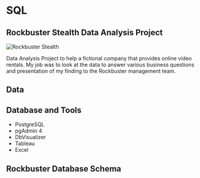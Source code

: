 # SQL


## Rockbuster Stealth Data Analysis Project

![Rockbuster Stealth](https://github.com/Rampapam/SQL/assets/60465303/80adae3f-a7a1-4c9f-b062-adf7efde2542)

Data Analysis Project to help a fictional company that provides online video rentals. My job was to look at the data to answer various business questions and presentation of my finding to the Rockbuster management team. 


## Data


## Database and Tools

- PostgreSQL
- pgAdmin 4 
- DbVisualizer 
- Tableau
- Excel

## Rockbuster Database Schema


  

